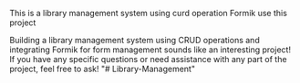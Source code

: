 This is a  library management system
using curd operation 
Formik use this project

Building a library management system using CRUD operations and integrating Formik for form management sounds like an interesting project! If you have any specific questions or need assistance with any part of the project, feel free to ask!
"# Library-Management" 

